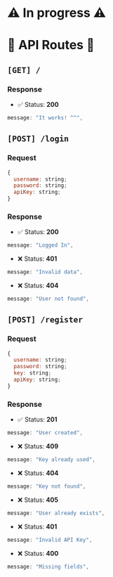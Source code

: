 # ⚠ In progress ⚠


# 🚧 API Routes 🚧

## `[GET] /`

### Response

- ✅ Status: **200**

```javascript
message: "It works! ^^",
```

## `[POST] /login`

### Request

```javascript
{
  username: string;
  password: string;
  apiKey: string;
}
```

### Response

- ✅ Status: **200**

```javascript
message: "Logged In",
```

- ❌ Status: **401**

```javascript
message: "Invalid data",
```

- ❌ Status: **404**

```javascript
message: "User not found",
```

## `[POST] /register`

### Request

```javascript
{
  username: string;
  password: string;
  key: string;
  apiKey: string;
}
```

### Response

- ✅ Status: **201**

```javascript
message: "User created",
```

- ❌ Status: **409**

```javascript
message: "Key already used",
```

- ❌ Status: **404**

```javascript
message: "Key not found",
```

- ❌ Status: **405**

```javascript
message: "User already exists",
```

- ❌ Status: **401**

```javascript
message: "Invalid API Key",
```

- ❌ Status: **400**

```javascript
message: "Missing fields",
```
